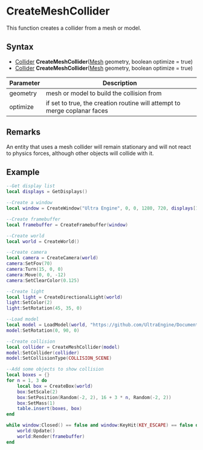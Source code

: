 # CreateMeshCollider

This function creates a collider from a mesh or model.

## Syntax

- [Collider](Collider.md) __CreateMeshCollider__([Mesh](Mesh.md) geometry, boolean optimize = true)
- [Collider](Collider.md) __CreateMeshCollider__([Mesh](Model.md) geometry, boolean optimize = true)

| Parameter | Description |
|---|---|
| geometry | mesh or model to build the collision from |
| optimize | if set to true, the creation routine will attempt to merge coplanar faces |

## Remarks

An entity that uses a mesh collider will remain stationary and will not react to physics forces, although other objects will collide with it.

## Example

```lua
--Get display list
local displays = GetDisplays()

--Create a window
local window = CreateWindow("Ultra Engine", 0, 0, 1280, 720, displays[1], WINDOW_TITLEBAR | WINDOW_CENTER)

--Create framebuffer
local framebuffer = CreateFramebuffer(window)

--Create world
local world = CreateWorld()

--Create camera
local camera = CreateCamera(world)
camera:SetFov(70)
camera:Turn(15, 0, 0)
camera:Move(0, 0, -12)
camera:SetClearColor(0.125)

--Create light
local light = CreateDirectionalLight(world)
light:SetColor(2)
light:SetRotation(45, 35, 0)

--Load model
local model = LoadModel(world, "https://github.com/UltraEngine/Documentation/raw/master/Assets/Models/Structures/wooden%20bridge.glb")
model:SetRotation(0, 90, 0)

--Create collision
local collider = CreateMeshCollider(model)
model:SetCollider(collider)
model:SetCollisionType(COLLISION_SCENE)

--Add some objects to show collision
local boxes = {}
for n = 1, 3 do
    local box = CreateBox(world)
    box:SetScale(2)
    box:SetPosition(Random(-2, 2), 16 + 3 * n, Random(-2, 2))
    box:SetMass(1)
    table.insert(boxes, box)
end

while window:Closed() == false and window:KeyHit(KEY_ESCAPE) == false do
    world:Update()
    world:Render(framebuffer)
end
```
